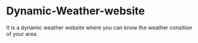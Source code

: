 # Dynamic-Weather-website
It is a dynamic weather website where you can know the weather consition of your area.
